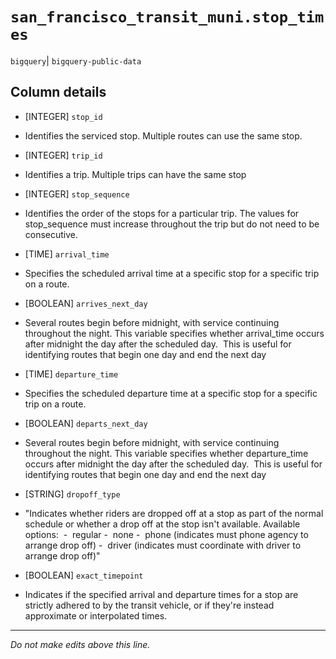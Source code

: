 # `san_francisco_transit_muni.stop_times`
`bigquery`| `bigquery-public-data`

## Column details
* [INTEGER]   `stop_id`
 - Identifies the serviced stop. Multiple routes can use the same stop.
* [INTEGER]   `trip_id`
 - Identifies a trip. Multiple trips can have the same stop
* [INTEGER]   `stop_sequence`
 - Identifies the order of the stops for a particular trip. The values for stop_sequence must increase throughout the trip but do not need to be consecutive.
* [TIME]      `arrival_time`
 - Specifies the scheduled arrival time at a specific stop for a specific trip on a route.
* [BOOLEAN]   `arrives_next_day`
 - Several routes begin before midnight, with service continuing throughout the night. This variable specifies whether arrival_time occurs after midnight the day after the scheduled day.  This is useful for identifying routes that begin one day and end the next day
* [TIME]      `departure_time`
 - Specifies the scheduled departure time at a specific stop for a specific trip on a route.
* [BOOLEAN]   `departs_next_day`
 - Several routes begin before midnight, with service continuing throughout the night. This variable specifies whether departure_time occurs after midnight the day after the scheduled day.  This is useful for identifying routes that begin one day and end the next day
* [STRING]    `dropoff_type`
 - "Indicates whether riders are dropped off at a stop as part of the normal schedule or whether a drop off at the stop isn't available. Available options:  -  regular -  none -  phone (indicates must phone agency to arrange drop off) -  driver (indicates must coordinate with driver to arrange drop off)"
* [BOOLEAN]   `exact_timepoint`
 - Indicates if the specified arrival and departure times for a stop are strictly adhered to by the transit vehicle, or if they're instead approximate or interpolated times.

-------------------------------------------------------------------------------
*Do not make edits above this line.*
